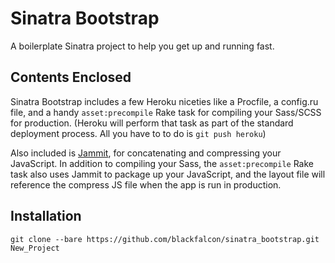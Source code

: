 # Sinatra Bootstrap

A boilerplate Sinatra project to help you get up and running fast. 

## Contents Enclosed

Sinatra Bootstrap includes a few Heroku niceties like a Procfile, a config.ru file, and a handy `asset:precompile` Rake task for compiling your Sass/SCSS for production. (Heroku will perform that task as part of the standard deployment process. All you have to to do is `git push heroku`)

Also included is [Jammit](http://documentcloud.github.com/jammit/#configuration), for concatenating and compressing your JavaScript. In addition to compiling your Sass, the `asset:precompile` Rake task also uses Jammit to package up your JavaScript, and the layout file will reference the compress JS file when the app is run in production.

## Installation
`git clone --bare https://github.com/blackfalcon/sinatra_bootstrap.git New_Project`